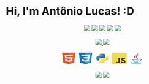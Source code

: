 # Hi, I'm Antônio Lucas! :D

<div align="center">
  <img src="https://img.shields.io/badge/twitter-%231DA1F2.svg?&style=for-the-badge&logo=twitter&logoColor=white" />
  <img src="https://img.shields.io/badge/medium-%2312100E.svg?&style=for-the-badge&logo=medium&logoColor=white" />
  <img src="https://img.shields.io/badge/linkedin-%230077B5.svg?&style=for-the-badge&logo=linkedin&logoColor=white" />
  <img src="https://img.shields.io/badge/instagram-%23E4405F.svg?&style=for-the-badge&logo=instagram&logoColor=white" />
  <img src="https://img.shields.io/badge/facebook-%231877F2.svg?&style=for-the-badge&logo=facebook&logoColor=white" />
</div>

<br />

<div align="center">
  <a href="https://github.com/hugonogo">
    <img height="180em" src="https://github-readme-stats.vercel.app/api/top-langs/?username=UmJovemProgramador&layout=compact&langs_count=7&theme=dark"/>
    <img height="180em" src="https://github-readme-stats.vercel.app/api?username=UmJovemProgramador&show_icons=true&theme=dark" />
  </a>
</div>

<br />

<div align="center" style="display: inline_block">
  <img alt="HG-HTML" height="30" width="40" src="https://raw.githubusercontent.com/devicons/devicon/master/icons/html5/html5-original.svg">
  <img alt="HG-CSS" height="30" width="40" src="https://raw.githubusercontent.com/devicons/devicon/master/icons/css3/css3-original.svg">
  <img alt="HG-Python" height="30" width="40" src="https://raw.githubusercontent.com/devicons/devicon/master/icons/python/python-original.svg">
  <img alt="HG-JavaScript" height="30" width="40" src="https://raw.githubusercontent.com/devicons/devicon/master/icons/javascript/javascript-original.svg">
  <img alt="HG-Java" height="30" width="40" src="https://raw.githubusercontent.com/devicons/devicon/master/icons/java/java-original.svg">
</div>

<br />

<div align="center">
  <img height="200em" src="https://github-readme-streak-stats.herokuapp.com/?user=UmJovemProgramador&theme=dark" />
  <img height="200em" src="https://activity-graph.herokuapp.com/graph?username=UmJovemProgramador&bg_color=0D1117&color=5BCDEC&line=5BCDEC&point=FFFFFF&hide_border=true" />
</div>


